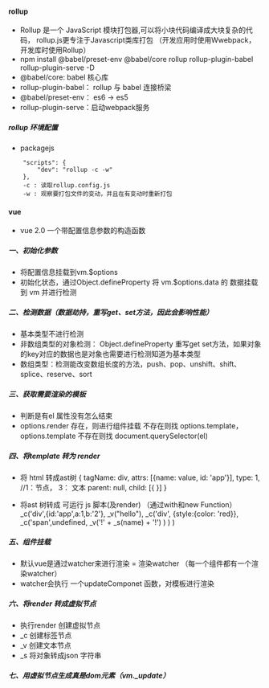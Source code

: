 #### rollup
- Rollup 是一个 JavaScript 模块打包器,可以将小块代码编译成大块复杂的代码， rollup.js更专注于Javascript类库打包 （开发应用时使用Wwebpack，开发库时使用Rollup）
- npm install @babel/preset-env @babel/core rollup rollup-plugin-babel rollup-plugin-serve -D
- @babel/core: babel 核心库
- rollup-plugin-babel： rollup 与 babel 连接桥梁
- @babel/preset-env： es6 -> es5
- rollup-plugin-serve：启动webpack服务

##### rollup 环境配置
- packagejs 
```
    "scripts": {
        "dev": "rollup -c -w"
    },
    -c : 读取rollup.config.js
    -w : 观察要打包文件的变动，并且在有变动时重新打包
```
























#### vue
- vue 2.0 一个带配置信息参数的构造函数
##### 一、初始化参数
- 将配置信息挂载到vm.$options
- 初始化状态，通过Object.defineProperty 将 vm.$options.data 的 数据挂载到 vm 并进行检测

##### 二、检测数据（数据劫持，重写get、set方法，因此会影响性能）
- 基本类型不进行检测
- 非数组类型的对象检测： Object.defineProperty 重写get set方法，如果对象的key对应的数据也是对象也需要进行检测知道为基本类型
- 数组类型：检测能改变数组长度的方法，push、pop、unshift、shift、splice、reserve、sort


##### 三、获取需要渲染的模板
- 判断是有el 属性没有怎么结束
- options.render 存在，则进行组件挂载 不存在则找 options.template， options.template 不存在则找 document.querySelector(el)

##### 四、将template 转为 render
- 将 html 转成ast树 {
    tagName: div,
    attrs: [{name: value, id: 'app'}],
    type: 1, //1：节点， 3： 文本
    parent: null,
    child: [{
    }]
}

- 将ast 树转成 可运行 js 脚本(及render) （通过with和new Function）
 _c('div',{id:'app',a:1,b:'2'},
    _v("hello"),
    _c('div', {style:{color: 'red}}, 
        _c('span',undefined, 
            _v('!' + _s(name) + '!')
        )
    )
)

##### 五、组件挂载
- 默认vue是通过watcher来进行渲染  = 渲染watcher （每一个组件都有一个渲染watcher）
- watcher会执行 一个updateComponet 函数，对模板进行渲染

##### 六、将render 转成虚拟节点
- 执行render 创建虚拟节点
- _c 创建标签节点
- _v 创建文本节点
- _s 将对象转成json 字符串


##### 七、用虚拟节点生成真是dom元素（vm._update）
